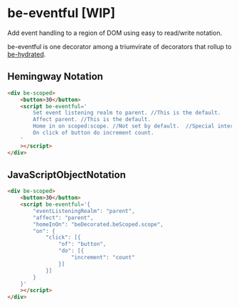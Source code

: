 # be-eventful [WIP]

Add event handling to a region of DOM using easy to read/write notation.

be-eventful is one decorator among a triumvirate of decorators that rollup to [be-hydrated](https://github.com/bahrus/be-hydrated).

## Hemingway Notation

```html
<div be-scoped>
    <button>30</button>
    <script be-eventful='
        Set event listening realm to parent. //This is the default.
        Affect parent. //This is the default.
        Home in on scoped:scope. //Not set by default.  //Special intervention for properties that start with be[space].
        On click of button do increment count.
    '
    ></script>
</div>
```

## JavaScriptObjectNotation

```html
<div be-scoped>
    <button>30</button>
    <script be-eventful='{
        "eventListeningRealm": "parent",
        "affect": "parent",
        "homeInOn": "beDecorated.beScoped.scope",
        "on": {
            "click": [{
                "of": "button",
                "do": [{
                    "increment": "count"
                }]
            }]
        }
    }'
    ></script>
</div>
```